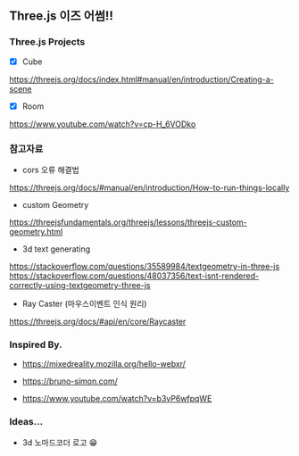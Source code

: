 ## Three.js 이즈 어썸!!

### Three.js Projects

- [x] Cube

https://threejs.org/docs/index.html#manual/en/introduction/Creating-a-scene

- [x] Room

https://www.youtube.com/watch?v=cp-H_6VODko

### 참고자료

- cors 오류 해결법

https://threejs.org/docs/#manual/en/introduction/How-to-run-things-locally

- custom Geometry

https://threejsfundamentals.org/threejs/lessons/threejs-custom-geometry.html

- 3d text generating

https://stackoverflow.com/questions/35589984/textgeometry-in-three-js
https://stackoverflow.com/questions/48037356/text-isnt-rendered-correctly-using-textgeometry-three-js

- Ray Caster (마우스이벤트 인식 원리)

https://threejs.org/docs/#api/en/core/Raycaster

### Inspired By.

- https://mixedreality.mozilla.org/hello-webxr/

- https://bruno-simon.com/

- https://www.youtube.com/watch?v=b3vP6wfpqWE

### Ideas...

- 3d 노마드코더 로고 😁
